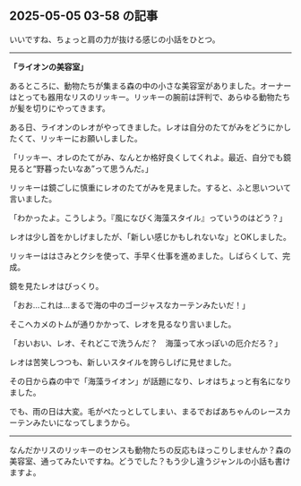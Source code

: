 ## 2025-05-05 03-58 の記事
いいですね、ちょっと肩の力が抜ける感じの小話をひとつ。

---

**「ライオンの美容室」**

あるところに、動物たちが集まる森の中の小さな美容室がありました。オーナーはとっても器用なリスのリッキー。リッキーの腕前は評判で、あらゆる動物たちが髪を切りにやってきます。

ある日、ライオンのレオがやってきました。レオは自分のたてがみをどうにかしたくて、リッキーにお願いしました。

「リッキー、オレのたてがみ、なんとか格好良くしてくれよ。最近、自分でも鏡見ると“野暮ったいなあ”って思うんだ。」

リッキーは鏡ごしに慎重にレオのたてがみを見ました。すると、ふと思いついて言いました。

「わかったよ。こうしよう。『風になびく海藻スタイル』っていうのはどう？」

レオは少し首をかしげましたが、「新しい感じかもしれないな」とOKしました。

リッキーははさみとクシを使って、手早く仕事を進めました。しばらくして、完成。

鏡を見たレオはびっくり。

「おお…これは…まるで海の中のゴージャスなカーテンみたいだ！」

そこへカメのトムが通りかかって、レオを見るなり言いました。

「おいおい、レオ、それどこで洗うんだ？　海藻って水っぽいの厄介だろ？」

レオは苦笑しつつも、新しいスタイルを誇らしげに見せました。

その日から森の中で「海藻ライオン」が話題になり、レオはちょっと有名になりました。

でも、雨の日は大変。毛がぺたっとしてしまい、まるでおばあちゃんのレースカーテンみたいになってしまうから。

---

なんだかリスのリッキーのセンスも動物たちの反応もほっこりしませんか？森の美容室、通ってみたいですね。どうでした？もう少し違うジャンルの小話も書けますよ。